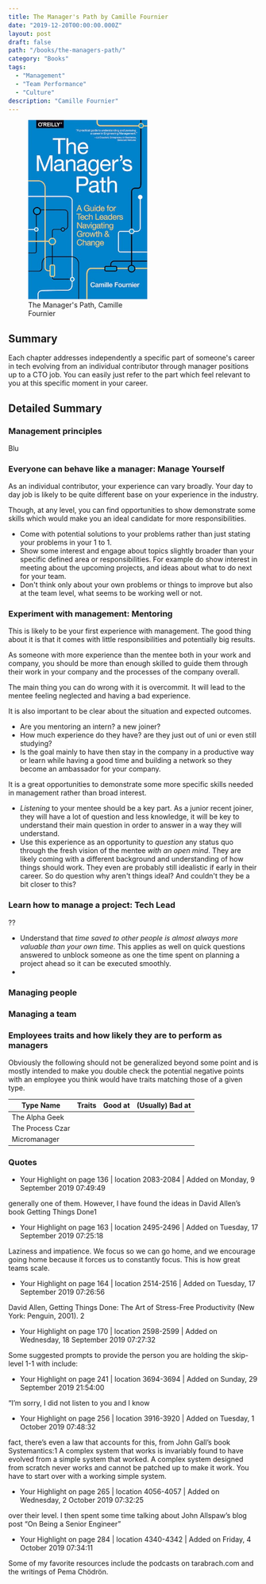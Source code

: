 ```yaml
---
title: The Manager's Path by Camille Fournier
date: "2019-12-20T00:00:00.000Z"
layout: post
draft: false
path: "/books/the-managers-path/"
category: "Books"
tags:
  - "Management"
  - "Team Performance"
  - "Culture"
description: "Camille Fournier"
---
```


<figure class="float-left" style="width: 240px">
  <img src="./the-managers-path-cover.jpg" alt="The Manager's Path cover">
  <figcaption>The Manager's Path, Camille Fournier</figcaption>
</figure>

## Summary

Each chapter addresses independently a specific part of someone's career in tech evolving from an individual contributor through manager positions up to a CTO job. You can easily just refer to the part which feel relevant to you at this specific moment in your career.

## Detailed Summary

### Management principles

Blu

### Everyone can behave like a manager: Manage Yourself

As an individual contributor, your experience can vary broadly.
Your day to day job is likely to be quite different base on your experience in the industry.

Though, at any level, you can find opportunities to show demonstrate some skills which would make you an ideal candidate for more responsibilities.

- Come with potential solutions to your problems rather than just stating your problems in your 1 to 1.
- Show some interest and engage about topics slightly broader than your specific defined area or responsibilities.
  For example do show interest in meeting about the upcoming projects, and ideas about what to do next for your team.
- Don't think only about your own problems or things to improve but also at the team level, what seems to be working well or not.

### Experiment with management: Mentoring

This is likely to be your first experience with management.
The good thing about it is that it comes with little responsibilities and potentially big results.

As someone with more experience than the mentee both in your work and company, you should be more than enough skilled to guide them through their work in your company and the processes of the company overall.

The main thing you can do wrong with it is overcommit.
It will lead to the mentee feeling neglected and having a bad experience.

It is also important to be clear about the situation and expected outcomes.

- Are you mentoring an intern? a new joiner?
- How much experience do they have? are they just out of uni or even still studying?
- Is the goal mainly to have then stay in the company in a productive way or learn while having a good time and building a network so they become an ambassador for your company.

It is a great opportunities to demonstrate some more specific skills needed in management rather than broad interest.

- *Listening* to your mentee should be a key part.
  As a junior recent joiner, they will have a lot of question and less knowledge, it will be key to understand their main question in order to answer in a way they will understand.
- Use this experience as an opportunity to *question* any status quo through the fresh vision of the mentee *with an open mind*.
  They are likely coming with a different background and understanding of how things should work.
  They even are probably still idealistic if early in their career.
  So do question why aren't things ideal? And couldn't they be a bit closer to this?

### Learn how to manage a project: Tech Lead

??

- Understand that *time saved to other people is almost always more valuable than your own time*.
  This applies as well on quick questions answered to unblock someone as one the time spent on planning a project ahead so it can be executed smoothly.
- 

### Managing people

### Managing a team

### Employees traits and how likely they are to perform as managers

Obviously the following should not be generalized beyond some point and is mostly intended to make you double check the potential negative points with an employee you think would have traits matching those of a given type.

| Type Name                 | Traits                             |Good at                             | (Usually) Bad at                   |
|---------------------------|------------------------------------|------------------------------------|------------------------------------|
| The Alpha Geek            |                                    |                                    |                                    |
| The Process Czar          |                                    |                                    |                                    |
| Micromanager              |                                    |                                    |                                    |

### Quotes

- Your Highlight on page 136 | location 2083-2084 | Added on Monday, 9 September 2019 07:49:49

generally one of them. However, I have found the ideas in David Allen’s book Getting Things Done1

- Your Highlight on page 163 | location 2495-2496 | Added on Tuesday, 17 September 2019 07:25:18

Laziness and impatience. We focus so we can go home, and we encourage going home because it forces us to constantly focus. This is how great teams scale.

- Your Highlight on page 164 | location 2514-2516 | Added on Tuesday, 17 September 2019 07:26:56

David Allen, Getting Things Done: The Art of Stress-Free Productivity (New York: Penguin, 2001). 2

- Your Highlight on page 170 | location 2598-2599 | Added on Wednesday, 18 September 2019 07:27:32

Some suggested prompts to provide the person you are holding the skip-level 1-1 with include:

- Your Highlight on page 241 | location 3694-3694 | Added on Sunday, 29 September 2019 21:54:00

“I’m sorry, I did not listen to you and I know

- Your Highlight on page 256 | location 3916-3920 | Added on Tuesday, 1 October 2019 07:48:32

fact, there’s even a law that accounts for this, from John Gall’s book Systemantics:1 A complex system that works is invariably found to have evolved from a simple system that worked. A complex system designed from scratch never works and cannot be patched up to make it work. You have to start over with a working simple system.

- Your Highlight on page 265 | location 4056-4057 | Added on Wednesday, 2 October 2019 07:32:25

over their level. I then spent some time talking about John Allspaw’s blog post “On Being a Senior Engineer”

- Your Highlight on page 284 | location 4340-4342 | Added on Friday, 4 October 2019 07:34:11

Some of my favorite resources include the podcasts on tarabrach.com and the writings of Pema Chödrön.